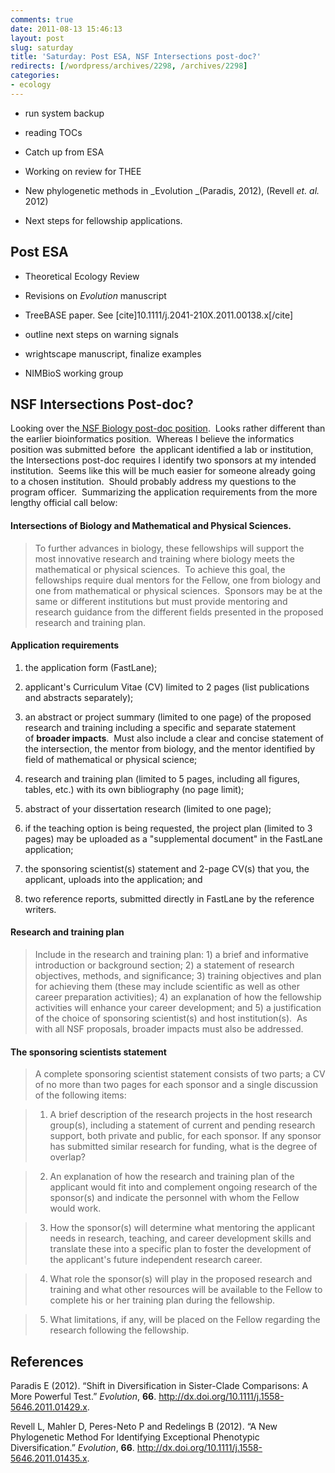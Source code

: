 ```yaml
---
comments: true
date: 2011-08-13 15:46:13
layout: post
slug: saturday
title: 'Saturday: Post ESA, NSF Intersections post-doc?'
redirects: [/wordpress/archives/2298, /archives/2298]
categories:
- ecology
---
```



	
  * run system backup

	
  * reading TOCs

	
  * Catch up from ESA

	
  * Working on review for THEE

	
  * New phylogenetic methods in _Evolution _(Paradis, 2012), (Revell _et. al._ 2012)

	
  * Next steps for fellowship applications.




## Post ESA





	
  * Theoretical Ecology Review

	
  * Revisions on _Evolution_ manuscript

	
  * TreeBASE paper. See [cite]10.1111/j.2041-210X.2011.00138.x[/cite]

	
  * outline next steps on warning signals

	
  * wrightscape manuscript, finalize examples

	
  * NIMBioS working group




## NSF Intersections Post-doc?


Looking over the[ NSF Biology post-doc position](http://www.nsf.gov/pubs/2010/nsf10587/nsf10587.htm#pgm_desc_txt).  Looks rather different than the earlier bioinformatics position.  Whereas I believe the informatics position was submitted before  the applicant identified a lab or institution, the Intersections post-doc requires I identify two sponsors at my intended institution.  Seems like this will be much easier for someone already going to a chosen institution.  Should probably address my questions to the program officer.  Summarizing the application requirements from the more lengthy official call below:


#### Intersections of Biology and Mathematical and Physical Sciences.




> To further advances in biology, these fellowships will support the most innovative research and training where biology meets the mathematical or physical sciences.  To achieve this goal, the fellowships require dual mentors for the Fellow, one from biology and one from mathematical or physical sciences.  Sponsors may be at the same or different institutions but must provide mentoring and research guidance from the different fields presented in the proposed research and training plan.




#### Application requirements





	
  1. the application form (FastLane);

	
  2. applicant's Curriculum Vitae (CV) limited to 2 pages (list publications and abstracts separately);

	
  3. an abstract or project summary (limited to one page) of the proposed research and training including a specific and separate statement of **broader impacts**.  Must also include a clear and concise statement of the intersection, the mentor from biology, and the mentor identified by field of mathematical or physical science;

	
  4. research and training plan (limited to 5 pages, including all figures, tables, etc.) with its own bibliography (no page limit);

	
  5. abstract of your dissertation research (limited to one page);

	
  6. if the teaching option is being requested, the project plan (limited to 3 pages) may be uploaded as a "supplemental document" in the FastLane application;

	
  7. the sponsoring scientist(s) statement and 2-page CV(s) that you, the applicant, uploads into the application; and

	
  8. two reference reports, submitted directly in FastLane by the reference writers.




#### Research and training plan




> Include in the research and training plan: 1) a brief and informative introduction or background section; 2) a statement of research objectives, methods, and significance; 3) training objectives and plan for achieving them (these may include scientific as well as other career preparation activities); 4) an explanation of how the fellowship activities will enhance your career development; and 5) a justification of the choice of sponsoring scientist(s) and host institution(s).  As with all NSF proposals, broader impacts must also be addressed.




#### The sponsoring scientists statement




> A complete sponsoring scientist statement consists of two parts; a CV of no more than two pages for each sponsor and a single discussion of the following items:

> 
> 
	
>   1. A brief description of the research projects in the host research group(s), including a statement of current and pending research support, both private and public, for each sponsor. If any sponsor has submitted similar research for funding, what is the degree of overlap?
> 
	
>   2. An explanation of how the research and training plan of the applicant would fit into and complement ongoing research of the sponsor(s) and indicate the personnel with whom the Fellow would work.
> 
	
>   3. How the sponsor(s) will determine what mentoring the applicant needs in research, teaching, and career development skills and translate these into a specific plan to foster the development of the applicant's future independent research career.
> 
	
>   4. What role the sponsor(s) will play in the proposed research and training and what other resources will be available to the Fellow to complete his or her training plan during the fellowship.
> 
	
>   5. What limitations, if any, will be placed on the Fellow regarding the research following the fellowship.
> 


## References

<p>Paradis E (2012).
&ldquo;Shift in Diversification in Sister-Clade Comparisons: A More Powerful Test.&rdquo;
<EM>Evolution</EM>, <B>66</B>.
<a href="http://dx.doi.org/10.1111/j.1558-5646.2011.01429.x">http://dx.doi.org/10.1111/j.1558-5646.2011.01429.x</a>.
<p>Revell L, Mahler D, Peres-Neto P and Redelings B (2012).
&ldquo;A New Phylogenetic Method For Identifying Exceptional Phenotypic Diversification.&rdquo;
<EM>Evolution</EM>, <B>66</B>.
<a href="http://dx.doi.org/10.1111/j.1558-5646.2011.01435.x">http://dx.doi.org/10.1111/j.1558-5646.2011.01435.x</a>.
